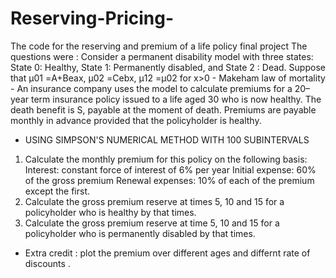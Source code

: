 # Reserving-Pricing-
The code for the reserving and premium of a life policy final project 
The questions were : 
Consider a permanent disability model with three states: State 0: Healthy, State 1: Permanently disabled, and State 2 : Dead. Suppose that 
μ01 =A+Beax, μ02 =Cebx, μ12 =μ02 for x>0 - Makeham law of mortality -
An insurance company uses the model to calculate premiums for a 20–year term insurance policy issued to a life aged 30 who is now healthy. The death benefit is S, payable at the moment of death. Premiums are payable monthly in advance provided that the policyholder is healthy.
- USING SIMPSON'S NUMERICAL METHOD WITH 100 SUBINTERVALS 
1.	Calculate the monthly premium for this policy on the following basis: Interest: constant force of interest of 6% per year Initial expense: 60% of the gross premium Renewal expenses: 10% of each of the premium except the first. 
2.	Calculate the gross premium reserve at times 5, 10 and 15 for a policyholder who is healthy by that times. 
3.	Calculate the gross premium reserve at time 5, 10 and 15 for a policyholder who is permanently disabled by that times. 
- Extra credit : plot the premium over different ages and differnt rate of discounts .
